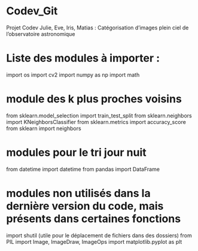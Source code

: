 # Codev_Git
Projet Codev Julie, Eve, Iris, Matias : Catégorisation d’images plein ciel de l’observatoire astronomique

# Liste des modules à importer :
import os
import cv2
import numpy as np
import math
# module des k plus proches voisins
from sklearn.model_selection import train_test_split
from sklearn.neighbors import KNeighborsClassifier
from sklearn.metrics import accuracy_score
from sklearn import neighbors

# modules pour le tri jour nuit
from datetime import datetime
from pandas import DataFrame

# modules non utilisés dans la dernière version du code, mais présents dans certaines fonctions 
import shutil (utile pour le déplacement de fichiers dans des dossiers)
from PIL import Image, ImageDraw, ImageOps
import matplotlib.pyplot as plt

